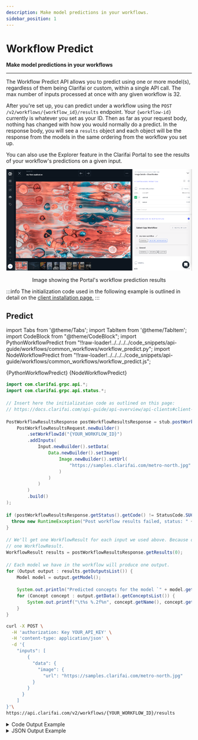```yaml
---
description: Make model predictions in your workflows.
sidebar_position: 1
---
```


# Workflow Predict

**Make model predictions in your workflows**
<hr />

The Workflow Predict API allows you to predict using one or more model\(s\), regardless of them being Clarifai or custom, within a single API call. The max number of inputs processed at once with any given workflow is 32.

After you're set up, you can predict under a workflow using the `POST /v2/workflows/{workflow_id}/results` endpoint. Your `{workflow-id}` currently is whatever you set as your ID. Then as far as your request body, nothing has changed with how you would normally do a predict. In the response body, you will see a `results` object and each object will be the response from the models in the same ordering from the workflow you set up.

You can also use the Explorer feature in the Clarifai Portal to see the results of your workflow's predictions on a given input.

![Image showing the Portal&apos;s workflow prediction results](/img/preview-workflows-new.png)

<p align="center">
Image showing the Portal's workflow prediction results
</p>

:::info
The initialization code used in the following example is outlined in detail on the [client installation page.](https://docs.clarifai.com/api-guide/api-overview/api-clients/#client-installation-instructions)
:::

## Predict

import Tabs from '@theme/Tabs';
import TabItem from '@theme/TabItem';
import CodeBlock from "@theme/CodeBlock";
import PythonWorkflowPredict from "!!raw-loader!../../../../code_snippets/api-guide/workflows/common_workflows/workflow_predict.py";
import NodeWorkflowPredict from "!!raw-loader!../../../../code_snippets/api-guide/workflows/common_workflows/workflow_predict.js";

<Tabs>

<TabItem value="python" label="Python">
    <CodeBlock className="language-python">{PythonWorkflowPredict}</CodeBlock>
</TabItem>

<TabItem value="nodejs" label="NodeJS">
    <CodeBlock className="language-javascript">{NodeWorkflowPredict}</CodeBlock>
</TabItem>

<TabItem value="java" label="Java">

```java
import com.clarifai.grpc.api.*;
import com.clarifai.grpc.api.status.*;

// Insert here the initialization code as outlined on this page:
// https://docs.clarifai.com/api-guide/api-overview/api-clients#client-installation-instructions

PostWorkflowResultsResponse postWorkflowResultsResponse = stub.postWorkflowResults(
    PostWorkflowResultsRequest.newBuilder()
        .setWorkflowId("{YOUR_WORKFLOW_ID}")
        .addInputs(
            Input.newBuilder().setData(
                Data.newBuilder().setImage(
                    Image.newBuilder().setUrl(
                        "https://samples.clarifai.com/metro-north.jpg"
                    )
                )
            )
        )
        .build()
);

if (postWorkflowResultsResponse.getStatus().getCode() != StatusCode.SUCCESS) {
  throw new RuntimeException("Post workflow results failed, status: " + postWorkflowResultsResponse.getStatus());
}

// We'll get one WorkflowResult for each input we used above. Because of one input, we have here
// one WorkflowResult.
WorkflowResult results = postWorkflowResultsResponse.getResults(0);

// Each model we have in the workflow will produce one output.
for (Output output : results.getOutputsList()) {
    Model model = output.getModel();

    System.out.println("Predicted concepts for the model `" + model.getName() + "`:");
    for (Concept concept : output.getData().getConceptsList()) {
        System.out.printf("\t%s %.2f%n", concept.getName(), concept.getValue());
    }
}
```
</TabItem>

<TabItem value="curl" label="cURL">

```bash
curl -X POST \
  -H 'authorization: Key YOUR_API_KEY' \
  -H 'content-type: application/json' \
  -d '{
    "inputs": [
        {
          "data": {
            "image": {
              "url": "https://samples.clarifai.com/metro-north.jpg"
          }
        }
      }
    ]
}'\
https://api.clarifai.com/v2/workflows/{YOUR_WORKFLOW_ID}/results
```
</TabItem>
</Tabs>

<details>
  <summary>Code Output Example</summary>

```text
Predicted concepts for the model `food-items-v1.0`
	wine 0.95
	beer 0.90
	pizza 0.84
	coffee 0.66
	meat 0.63
	barbecue 0.61
	beef 0.56
	fish 0.56
	steak 0.55
	gastronomy 0.53
	chicken 0.49
	water 0.46
	lobster 0.45
	oil 0.43
	tea 0.43
	pork 0.42
	cheese 0.39
	tuna 0.37
	olive 0.37
	turkey 0.35
Predicted concepts for the model `general`
	train 1.00
	railway 1.00
	transportation system 1.00
	locomotive 0.99
	station 0.99
	travel 0.99
	subway system 0.98
	commuter 0.97
	traffic 0.97
	blur 0.96
	urban 0.96
	no person 0.96
	platform 0.96
	business 0.96
	track 0.94
	city 0.94
	fast 0.94
	road 0.93
	terminal 0.92
	public 0.92
```

</details>

<details>
  <summary>JSON Output Example</summary>

```javascript
status {
  code: SUCCESS
  description: "Ok"
}
input {
  id: "0a799c6f1dd94588afd392b8f8cae1a0"
  data {
    image {
      url: "https://samples.clarifai.com/metro-north.jpg"
    }
  }
}
outputs {
  id: "74620e2daafa4fa1a890f13e22ad4080"
  status {
    code: SUCCESS
    description: "Ok"
  }
  created_at {
    seconds: 1648216884
    nanos: 284812988
  }
  model {
    id: "food-item-v1-recognition"
    name: "food-items-v1.0"
    created_at {
      seconds: 1474150739
      nanos: 955626000
    }
    app_id: "main"
    output_info {
      output_config {
      }
      message: "Show output_info with: GET /models/{model_id}/output_info"
      fields_map {
        fields {
          key: "concepts"
          value {
            string_value: "softmax"
          }
        }
      }
    }
    model_version {
      id: "dfebc169854e429086aceb8368662641"
      created_at {
        seconds: 1474150739
        nanos: 955626000
      }
      status {
        code: MODEL_TRAINED
        description: "Model is trained and ready"
      }
      visibility {
        gettable: PUBLIC
      }
      app_id: "main"
      user_id: "clarifai"
      metadata {
      }
    }
    display_name: "food-items-v1-visual-classifier"
    user_id: "clarifai"
    input_info {
      fields_map {
        fields {
          key: "image"
          value {
            string_value: "images"
          }
        }
      }
    }
    train_info {
    }
    model_type_id: "visual-classifier"
    visibility {
      gettable: PUBLIC
    }
    modified_at {
      seconds: 1634712785
      nanos: 568020000
    }
    import_info {
    }
  }
  data {
    concepts {
      id: "ai_kTsPMX36"
      name: "wine"
      value: 0.9537787437438965
      app_id: "main"
    }
    concepts {
      id: "ai_r2Fbdv8L"
      name: "beer"
      value: 0.9002427458763123
      app_id: "main"
    }
    concepts {
      id: "ai_fZsLlGwm"
      name: "pizza"
      value: 0.8410654067993164
      app_id: "main"
    }
    concepts {
      id: "ai_f1zKlGnc"
      name: "coffee"
      value: 0.6570742726325989
      app_id: "main"
    }
    concepts {
      id: "ai_KWmFf1fn"
      name: "meat"
      value: 0.6265882849693298
      app_id: "main"
    }
    concepts {
      id: "ai_7f0n1q5Q"
      name: "barbecue"
      value: 0.6149417161941528
      app_id: "main"
    }
    concepts {
      id: "ai_XVpwLB09"
      name: "beef"
      value: 0.5626139640808105
      app_id: "main"
    }
    concepts {
      id: "ai_69JKJjSz"
      name: "fish"
      value: 0.561673104763031
      app_id: "main"
    }
    concepts {
      id: "ai_hmjcV7cH"
      name: "steak"
      value: 0.5533789396286011
      app_id: "main"
    }
    concepts {
      id: "ai_05mwq5v5"
      name: "gastronomy"
      value: 0.5272657871246338
      app_id: "main"
    }
    concepts {
      id: "ai_jvVxlhLh"
      name: "chicken"
      value: 0.49488314986228943
      app_id: "main"
    }
    concepts {
      id: "ai_G58V132Z"
      name: "water"
      value: 0.46317076683044434
      app_id: "main"
    }
    concepts {
      id: "ai_jsmJGj7n"
      name: "lobster"
      value: 0.45476287603378296
      app_id: "main"
    }
    concepts {
      id: "ai_dHhR5NW4"
      name: "oil"
      value: 0.42813917994499207
      app_id: "main"
    }
    concepts {
      id: "ai_CFS37srh"
      name: "tea"
      value: 0.4275510907173157
      app_id: "main"
    }
    concepts {
      id: "ai_TRbv6FWL"
      name: "pork"
      value: 0.4154187738895416
      app_id: "main"
    }
    concepts {
      id: "ai_FnZCSVMH"
      name: "cheese"
      value: 0.38525062799453735
      app_id: "main"
    }
    concepts {
      id: "ai_5sLb6bK5"
      name: "tuna"
      value: 0.3674249053001404
      app_id: "main"
    }
    concepts {
      id: "ai_61Tqv85G"
      name: "olive"
      value: 0.3656860589981079
      app_id: "main"
    }
    concepts {
      id: "ai_b4b4hLRV"
      name: "turkey"
      value: 0.3539673686027527
      app_id: "main"
    }
  }
}
outputs {
  id: "cbea4f2cb08f4bf59a1295d5b0ddabfa"
  status {
    code: SUCCESS
    description: "Ok"
  }
  created_at {
    seconds: 1648216884
    nanos: 291465486
  }
  model {
    id: "general-image-recognition"
    name: "general"
    created_at {
      seconds: 1457543499
      nanos: 608845000
    }
    app_id: "main"
    output_info {
      output_config {
      }
      message: "Show output_info with: GET /models/{model_id}/output_info"
      fields_map {
        fields {
          key: "concepts"
          value {
            string_value: "softmax"
          }
        }
      }
    }
    model_version {
      id: "aa9ca48295b37401f8af92ad1af0d91d"
      created_at {
        seconds: 1468372752
        nanos: 147644000
      }
      status {
        code: MODEL_TRAINED
        description: "Model is trained and ready"
      }
      visibility {
        gettable: PUBLIC
      }
      app_id: "main"
      user_id: "clarifai"
      metadata {
      }
    }
    user_id: "clarifai"
    input_info {
      fields_map {
        fields {
          key: "image"
          value {
            string_value: "images"
          }
        }
      }
    }
    train_info {
    }
    model_type_id: "visual-classifier"
    visibility {
      gettable: PUBLIC
    }
    modified_at {
      seconds: 1648153319
      nanos: 760183000
    }
    import_info {
    }
  }
  data {
    concepts {
      id: "ai_HLmqFqBf"
      name: "train"
      value: 0.9987074136734009
      app_id: "main"
    }
    concepts {
      id: "ai_fvlBqXZR"
      name: "railway"
      value: 0.9971307516098022
      app_id: "main"
    }
    concepts {
      id: "ai_Xxjc3MhT"
      name: "transportation system"
      value: 0.9954404830932617
      app_id: "main"
    }
    concepts {
      id: "ai_RRXLczch"
      name: "locomotive"
      value: 0.9914677143096924
      app_id: "main"
    }
    concepts {
      id: "ai_6kTjGfF6"
      name: "station"
      value: 0.9910657405853271
      app_id: "main"
    }
    concepts {
      id: "ai_VRmbGVWh"
      name: "travel"
      value: 0.9873164296150208
      app_id: "main"
    }
    concepts {
      id: "ai_SHNDcmJ3"
      name: "subway system"
      value: 0.9797887802124023
      app_id: "main"
    }
    concepts {
      id: "ai_jlb9q33b"
      name: "commuter"
      value: 0.967644214630127
      app_id: "main"
    }
    concepts {
      id: "ai_tr0MBp64"
      name: "traffic"
      value: 0.9670584201812744
      app_id: "main"
    }
    concepts {
      id: "ai_l4WckcJN"
      name: "blur"
      value: 0.9639896154403687
      app_id: "main"
    }
    concepts {
      id: "ai_CpFBRWzD"
      name: "urban"
      value: 0.958390474319458
      app_id: "main"
    }
    concepts {
      id: "ai_786Zr311"
      name: "no person"
      value: 0.957963764667511
      app_id: "main"
    }
    concepts {
      id: "ai_2gkfMDsM"
      name: "platform"
      value: 0.9577903747558594
      app_id: "main"
    }
    concepts {
      id: "ai_6lhccv44"
      name: "business"
      value: 0.9567283987998962
      app_id: "main"
    }
    concepts {
      id: "ai_971KsJkn"
      name: "track"
      value: 0.9446062445640564
      app_id: "main"
    }
    concepts {
      id: "ai_WBQfVV0p"
      name: "city"
      value: 0.9392585158348083
      app_id: "main"
    }
    concepts {
      id: "ai_dSCKh8xv"
      name: "fast"
      value: 0.9364041686058044
      app_id: "main"
    }
    concepts {
      id: "ai_TZ3C79C6"
      name: "road"
      value: 0.930669903755188
      app_id: "main"
    }
    concepts {
      id: "ai_VSVscs9k"
      name: "terminal"
      value: 0.9190886616706848
      app_id: "main"
    }
    concepts {
      id: "ai_mcSHVRfS"
      name: "public"
      value: 0.9154675006866455
      app_id: "main"
    }
  }
}
  
```

</details>
